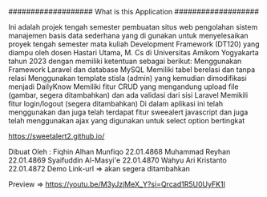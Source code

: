 ################### What is this Application ###################

Ini adalah projek tengah semester pembuatan situs web pengolahan sistem manajemen basis data sederhana yang di gunakan untuk menyelesaikan proyek tengah semester mata kuliah Development Framework (DT120) yang diampu oleh dosen Hastari Utama, M. Cs di Universitas Amikom Yogyakarta tahun 2023 dengan memiliki ketentuan sebagai berikut:
Menggunakan Framework Laravel dan database MySQL
Memiliki tabel berelasi dan tanpa relasi
Menggunakan template stisla (admin) yang kemudian dimodifikasi menjadi DailyKnow
Memiliki fitur CRUD yang mengandung upload file (gambar, segera ditambahkan) dan ada validasi dari sisi Laravel
Memikili fitur login/logout (segera ditambahkan)
Di dalam aplikasi ini telah menggunakan dan juga telah terdapat fitur sweealert javascript dan juga telah menggunakan ajax yang digunakan untuk select option bertingkat

https://sweetalert2.github.io/

Dibuat Oleh :
Fiqhin Alhan Munfiqo 22.01.4868
Muhammad Reyhan 22.01.4869
Syaifuddin Al-Masyi'e 22.01.4870
Wahyu Ari Kristanto 22.01.4872
Demo
Link-url => akan segera ditambahkan

Preview => https://youtu.be/M3yJzjMeX_Y?si=Qrcad1R5U0UyFK1l
